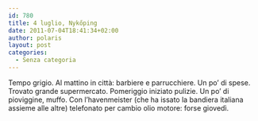 ```yaml
---
id: 780
title: 4 luglio, Nykőping
date: 2011-07-04T18:41:34+02:00
author: polaris
layout: post
categories:
  - Senza categoria
---
```

Tempo grigio. Al mattino in città: barbiere e parrucchiere. Un po&#8217; di spese. Trovato grande supermercato. Pomeriggio iniziato pulizie. Un po&#8217; di pioviggine, muffo. Con l&#8217;havenmeister (che ha issato la bandiera italiana assieme alle altre) telefonato per cambio olio motore: forse giovedì.